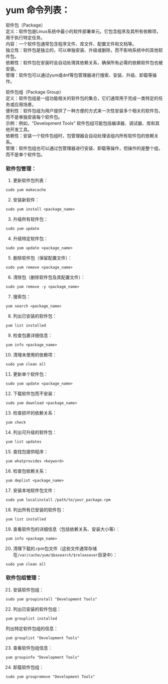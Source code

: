 # yum 命令列表：

软件包（Package）  
定义：软件包是Linux系统中最小的软件部署单元。它包含程序及其所有依赖项，用于执行特定任务。  
内容：一个软件包通常包含程序文件、库文件、配置文件和文档等。  
独立性：软件包是独立的，可以单独安装、升级或删除，而不影响系统中的其他软件包。  
依赖性：软件包在安装时会自动处理其依赖关系，确保所有必需的依赖软件包也被安装。  
管理：软件包可以通过yum或dnf等包管理器进行搜索、安装、升级、卸载等操作。  

软件包组（Package Group）  
定义：软件包组是一组功能相关的软件包的集合，它们通常用于完成一类特定的任务或应用场景。  
便利性：软件包组为用户提供了一种方便的方式来一次性安装多个相关的软件包，而不是单独安装每个软件包。  
示例：例如，"Development Tools" 软件包组可能包括编译器、调试器、库和其他开发工具。  
依赖性：安装一个软件包组时，包管理器会自动处理该组内所有软件包的依赖关系。  
管理：软件包组也可以通过包管理器进行安装、卸载等操作，但操作的是整个组，而不是单个软件包。  

### 软件包管理：  
1. 更新软件包列表：
```
sudo yum makecache
```

2. 安装新软件：
```
sudo yum install <package_name>
```

3. 升级所有软件包：
```
sudo yum update
```

4. 升级特定软件包：
```
sudo yum update <package_name>
```

5. 删除软件包（保留配置文件）：
```
sudo yum remove <package_name>
```

6. 清除包（删除软件包及其配置文件）：
```
sudo yum remove -y <package_name>
```

7. 搜索包：
```
yum search <package_name>
```

8. 列出已安装的软件包：
```
yum list installed
```

9. 检查包裹详细信息：
```
yum info <package_name>
```

10. 清理未使用的依赖项：
```
sudo yum clean all
```

11. 更新单个软件包：
```
sudo yum update <package_name>
```

12. 下载软件包而不安装：
```
sudo yum download <package_name>
```

13. 检查损坏的依赖关系：
```
yum check
```

14. 列出可升级的软件包：
```
yum list updates
```

15. 查找包提供程序：
```
yum whatprovides <keyword>
```

16. 检查包依赖关系：
```
yum deplist <package_name>
```

17. 安装本地软件包文件：
```
sudo yum localinstall /path/to/your_package.rpm
```

18. 列出所有已安装的软件包：
```
yum list installed
```

19. 查看软件包的详细信息（包括依赖关系、安装大小等）：
```
yum info <package_name>
```

20. 清理下载的.rpm包文件（这些文件通常存储在`/var/cache/yum/$basearch/$releasever`目录中）：
```
sudo yum clean all
```

### 软件包组管理：
21. 安装软件包组：
```
sudo yum groupinstall "Development Tools"
```

22. 列出已安装的软件包组：
```
yum grouplist installed
```
列出特定软件包组的信息：
```
yum grouplist "Development Tools"
```

23. 查看软件包组信息：
```
yum groupinfo "Development Tools"
```

24. 卸载软件包组：
```
sudo yum groupremove "Development Tools"
```
